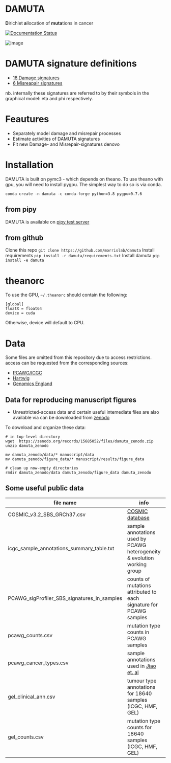 # DAMUTA
**D**irichlet **a**llocation of **muta**tions in cancer 

[![Documentation Status](https://readthedocs.org/projects/damuta/badge/?version=latest)](https://damuta.readthedocs.io/en/latest/?badge=latest)
      

![image](https://user-images.githubusercontent.com/23587234/140100948-98f10395-2bdb-4cf5-ac8b-fd66396d8d7f.png)

# DAMUTA signature definitions

* [18 Damage signatures](https://raw.githubusercontent.com/morrislab/damuta/refs/heads/main/manuscript/results/damage_sigs.csv)
* [6 Misreapair signatures](https://raw.githubusercontent.com/morrislab/damuta/refs/heads/main/manuscript/results/misreapair_sigs.csv)

nb. internally these signatures are referred to by their symbols in the graphical model: eta and phi respectively.

# Feautures

* Separately model damage and misrepair processes
* Estimate activities of DAMUTA signatures
* Fit new Damage- and Misrepair-signatures denovo

# Installation

DAMUTA is built on pymc3 - which depends on theano. To use theano with gpu, you will need to install pygpu. The simplest way to do so is via conda.

`conda create -n damuta -c conda-forge python=3.8 pygpu=0.7.6`

## from pipy

DAMUTA is available on [pipy test server](https://test.pypi.org/project/damuta/)

## from github

Clone this repo `git clone https://github.com/morrislab/damuta`
Install requirements `pip install -r damuta/requirements.txt`
Install damuta `pip install -e damuta`


# theanorc

To use the GPU, `~/.theanorc` should contain the following:

```
[global]
floatX = float64
device = cuda
```

Otherwise, device will default to CPU. 


# Data

Some files are omitted from this repository due to access restrictions. access can be requested from the corresponding sources: 

* [PCAWG/ICGC](https://platform.icgc-argo.org/)
* [Hartwig](https://www.hartwigmedicalfoundation.nl)
* [Genomics England](https://www.genomicsengland.co.uk/)


## Data for reproducing manuscript figures

* Unrestricted-access data and certain useful intemediate files are also available via can be downloaded from [zenodo]()

To download and organize these data:

```
# in top-level directory
wget  https://zenodo.org/records/15685052/files/damuta_zenodo.zip
unzip damuta_zenodo

mv damuta_zenodo/data/* manuscript/data
mv damuta_zenodo/figure_data/* manuscript/results/figure_data

# clean up now-empty directories
rmdir damuta_zenodo/data damuta_zenodo/figure_data damuta_zenodo
```


## Some useful public data

file name | info |  source  
---       |  ---                 | --- 
COSMIC_v3.2_SBS_GRCh37.csv | [COSMIC database](https://cancer.sanger.ac.uk/signatures/downloads/)
icgc_sample_annotations_summary_table.txt | sample annotations used by PCAWG heterogeneity & evolution working group | [ICGC data portal](https://dcc.icgc.org/releases/PCAWG/evolution_and_heterogeneity)
PCAWG_sigProfiler_SBS_signatures_in_samples | counts of mutations attributed to each signature for PCAWG samples | [syn11738669.7](https://www.synapse.org/#!Synapse:syn11738669.7)
pcawg_counts.csv | mutation type counts in PCAWG samples | Derived from [syn7357330](https://www.synapse.org/#!Synapse:syn7357330)
pcawg_cancer_types.csv | sample annotations used in [Jiao et. al](https://doi.org/10.1038/s41467-019-13825-8) | modified from [z-scores file](https://github.com/ICGC-TCGA-PanCancer/TumorType-WGS/blob/master/pcawg_mutations_types.csv)
gel_clinical_ann.csv  | tumour type annotations for 18640 samples (ICGC, HMF, GEL)| Adapted from [Degasperi et. al](https://doi.org/10.1126/science.abl9283) table S6
gel_counts.csv  | mutation type counts for 18640 samples (ICGC, HMF, GEL) | Adapted from [Degasperi et. al](https://doi.org/10.1126/science.abl9283) table S7
